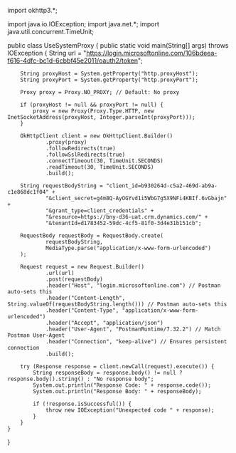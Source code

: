 import okhttp3.*;

import java.io.IOException;
import java.net.*;
import java.util.concurrent.TimeUnit;

public class UseSystemProxy {
    public static void main(String[] args) throws IOException {
        String url = "https://login.microsoftonline.com/106bdeea-f616-4dfc-bc1d-6cbbf45e2011/oauth2/token";

        String proxyHost = System.getProperty("http.proxyHost");
        String proxyPort = System.getProperty("http.proxyPort");

        Proxy proxy = Proxy.NO_PROXY; // Default: No proxy

        if (proxyHost != null && proxyPort != null) {
            proxy = new Proxy(Proxy.Type.HTTP, new InetSocketAddress(proxyHost, Integer.parseInt(proxyPort)));
        }

        OkHttpClient client = new OkHttpClient.Builder()
                .proxy(proxy)
                .followRedirects(true)
                .followSslRedirects(true)
                .connectTimeout(30, TimeUnit.SECONDS)
                .readTimeout(30, TimeUnit.SECONDS)
                .build();

        String requestBodyString = "client_id=b930264d-c5a2-469d-ab9a-c1e868dc1f04" +
                "&client_secret=g4m8Q-AyOGYvd1i5WbG7g5X9NFi4KBIf.6vGbajn" +
                "&grant_type=client_credentials" +
                "&resource=https://bny-d36-uat.crm.dynamics.com/" +
                "&tenantId=d1783452-59dc-4cf5-81f0-3d4e31b151cb";

        RequestBody requestBody = RequestBody.create(
                requestBodyString,
                MediaType.parse("application/x-www-form-urlencoded")
        );

        Request request = new Request.Builder()
                .url(url)
                .post(requestBody)
                .header("Host", "login.microsoftonline.com") // Postman auto-sets this
                .header("Content-Length", String.valueOf(requestBodyString.length())) // Postman auto-sets this
                .header("Content-Type", "application/x-www-form-urlencoded")
                .header("Accept", "application/json")
                .header("User-Agent", "PostmanRuntime/7.32.2") // Match Postman User-Agent
                .header("Connection", "keep-alive") // Ensures persistent connection
                .build();

        try (Response response = client.newCall(request).execute()) {
            String responseBody = response.body() != null ? response.body().string() : "No response body";
            System.out.println("Response Code: " + response.code());
            System.out.println("Response Body: " + responseBody);

            if (!response.isSuccessful()) {
                throw new IOException("Unexpected code " + response);
            }
        }
    }
}
